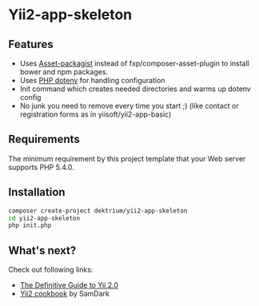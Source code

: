 # Yii2-app-skeleton

## Features

- Uses [Asset-packagist](https://asset-packagist.org/) instead of fxp/composer-asset-plugin to install bower and npm
 packages.
- Uses [PHP dotenv](https://github.com/vlucas/phpdotenv) for handling configuration
- Init command which creates needed directories and warms up dotenv config 
- No junk you need to remove every time you start ;) (like contact or registration forms as in yiisoft/yii2-app-basic)

## Requirements

The minimum requirement by this project template that your Web server supports PHP 5.4.0.

## Installation

```bash
composer create-project dektrium/yii2-app-skeleton
cd yii2-app-skeleton
php init.php
```

## What's next?

Check out following links:

- [The Definitive Guide to Yii 2.0](http://www.yiiframework.com/doc-2.0/guide-index.html)
- [Yii2 cookbook](https://github.com/samdark/yii2-cookbook) by SamDark
